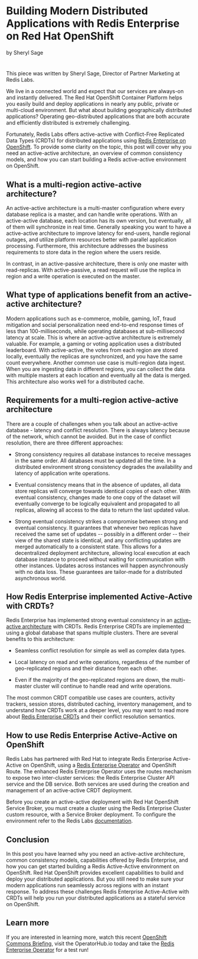 # Building Modern Distributed Applications with Redis Enterprise on Red Hat OpenShift
by Sheryl Sage
#
This piece was written by Sheryl Sage, Director of Partner Marketing at Redis Labs.

We live in a connected world and expect that our services are always-on and instantly delivered. The Red Hat OpenShift Container Platform helps you easily build and deploy applications in nearly any public, private or multi-cloud environment. But what about building geographically distributed applications? Operating geo-distributed applications that are both accurate and efficiently distributed is extremely challenging. 

Fortunately, Redis Labs offers active-active with Conflict-Free Replicated Data Types (CRDTs) for distributed applications using [Redis Enterprise on OpenShift](https://redislabs.com/partner/redhat/). To provide some clarity on the topic, this post will cover why you need an active-active architecture, an overview of common consistency models, and how you can start building a Redis active-active environment on OpenShift.


## What is a multi-region active-active architecture?

An active-active architecture is a multi-master configuration where every database replica is a master, and can handle write operations. With an active-active database, each location has its own version, but eventually, all of them will synchronize in real time. Generally speaking you want to have a active-active architecture to improve latency for end-users, handle regional outages, and utilize platform resources better with parallel application processing. Furthermore, this architecture addresses the business requirements to store data in the region where the users reside.

In contrast, in an active-passive architecture, there is only one master with read-replicas. With active-passive, a read request will use the replica in region and a write operation is executed on the master.  

## What type of applications benefit from an active-active architecture?

Modern applications such as e-commerce, mobile, gaming, IoT, fraud mitigation and social personalization need end-to-end response times of less than 100-milliseconds, while operating databases at sub-millisecond latency at scale. This is where an active-active architecture is extremely valuable. For example, a gaming or voting application uses a distributed leaderboard.  With active-active, the votes from each region are stored locally, eventually the replicas are synchronized, and you have the same count everywhere. Another common use case is multi-region data ingest.  When you are ingesting data in different regions, you can collect the data with multiple masters at each location and eventually all the data is merged. This architecture also works well for a distributed cache.   

## Requirements for a multi-region active-active architecture

There are a couple of challenges when you talk about an active-active database - latency and conflict resolution. There is always latency because of the network, which cannot be avoided. But in the case of conflict resolution, there are three different approaches:    

* Strong consistency requires all database instances to receive messages in the same order. All databases must be updated all the time. In a distributed environment strong consistency degrades the availability and latency of application write operations. 

* Eventual consistency means that in the absence of updates, all data store replicas will converge towards identical copies of each other.  With eventual consistency, changes made to one copy of the dataset will eventually converge to be logically equivalent and propagated to all replicas, allowing all access to the data to return the last updated value. 

* Strong eventual consistency strikes a compromise between strong and eventual consistency. It guarantees that whenever two replicas have received the same set of updates -- possibly in a different order -- their view of the shared state is identical, and any conflicting updates are merged automatically to a consistent state. This allows for a decentralized deployment architecture, allowing local execution at each database instance to proceed without waiting for communication with other instances. Updates across instances will happen asynchronously with no data loss. These guarantees are tailor-made for a distributed asynchronous world.  

## How Redis Enterprise implemented Active-Active with CRDTs? 
Redis Enterprise has implemented strong eventual consistency in an [active-active architecture](https://redislabs.com/docs/active-active-datasheet/) with CRDTs. Redis Enterprise CRDTs are implemented using a global database that spans multiple clusters.  There are several benefits to this architecture:

* Seamless conflict resolution for simple as well as complex data types.

* Local latency on read and write operations, regardless of the number of geo-replicated regions and their distance from each other.  

* Even if the majority of the geo-replicated regions are down, the multi-master cluster will continue to handle read and write operations.

The most common CRDT compatible use cases are counters, activity trackers, session stores, distributed caching, inventory management, and to understand how CRDTs work at a deeper level, you may want to read more about [Redis Enterprise CRDTs](https://redislabs.com/docs/under-the-hood/) and their conflict resolution semantics.  

## How to use Redis Enterprise Active-Active on OpenShift
Redis Labs has partnered with Red Hat to integrate Redis Enterprise Active-Active on OpenShift, using a [Redis Enterprise Operator](https://blog.openshift.com/using-the-redis-enterprise-operator-on-openshift/) and OpenShift Route. The enhanced Redis Enterprise Operator uses the routes mechanism to expose two inter-cluster services: the Redis Enterprise Cluster API service and the DB service. Both services are used during the creation and management of an active-active CRDT deployment. 

Before you create an active-active deployment with Red Hat OpenShift Service Broker, you must create a cluster using the Redis Enterprise Cluster custom resource, with a Service Broker deployment. To configure the environment refer to the Redis Labs [documentation](https://docs.redislabs.com/latest/rs/getting-started/getting-started-openshift-crdb/).

## Conclusion
In this post you have learned why you need an active-active architecture, common consistency models, capabilities offered by Redis Enterprise, and how you can get started building a Redis Active-Active environment on OpenShift. Red Hat OpenShift provides excellent capabilities to build and deploy your distributed applications. But you still need to make sure your modern applications run seamlessly across regions with an instant response. To address these challenges Redis Enterprise Active-Active with CRDTs will help you run your distributed applications as a stateful service on OpenShift.

## Learn more
If you are interested in learning more, watch this recent [OpenShift Commons Briefing](https://youtu.be/lrOgs6xkK_U), visit the OperatorHub.io today and take the [Redis Enterprise Operator](https://operatorhub.io/operator/alpha/redis-enterprise-operator.v0.0.1) for a test run! 


